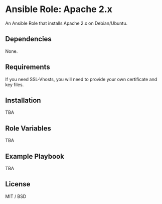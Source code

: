 # Ansible Role: Apache 2.x

An Ansible Role that installs Apache 2.x on Debian/Ubuntu.

## Dependencies

None.

## Requirements

If you need SSL-Vhosts, you will need to provide your own certificate and key files.

## Installation

TBA

## Role Variables

TBA

## Example Playbook

TBA

## License

MIT / BSD
